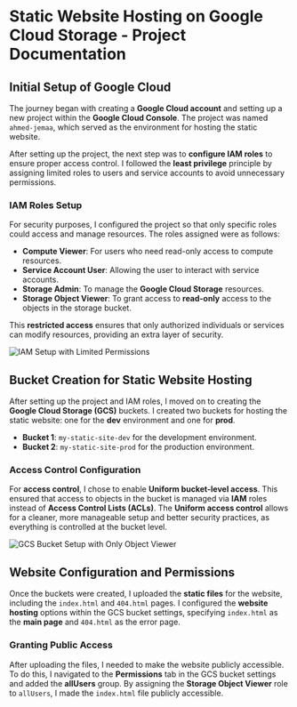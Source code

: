 # Static Website Hosting on Google Cloud Storage - Project Documentation


## Initial Setup of Google Cloud

The journey began with creating a **Google Cloud account** and setting up a new project within the **Google Cloud Console**. The project was named `ahmed-jemaa`, which served as the environment for hosting the static website.

After setting up the project, the next step was to **configure IAM roles** to ensure proper access control. I followed the **least privilege** principle by assigning limited roles to users and service accounts to avoid unnecessary permissions.

### **IAM Roles Setup**

For security purposes, I configured the project so that only specific roles could access and manage resources. The roles assigned were as follows:
- **Compute Viewer**: For users who need read-only access to compute resources.
- **Service Account User**: Allowing the user to interact with service accounts.
- **Storage Admin**: To manage the **Google Cloud Storage** resources.
- **Storage Object Viewer**: To grant access to **read-only** access to the objects in the storage bucket.

This **restricted access** ensures that only authorized individuals or services can modify resources, providing an extra layer of security.

![IAM Setup with Limited Permissions](../../1-setupIAMwithlimitedpermision.png)

## Bucket Creation for Static Website Hosting

After setting up the project and IAM roles, I moved on to creating the **Google Cloud Storage (GCS)** buckets. I created two buckets for hosting the static website: one for the **dev** environment and one for **prod**.

- **Bucket 1**: `my-static-site-dev` for the development environment.
- **Bucket 2**: `my-static-site-prod` for the production environment.

### **Access Control Configuration**

For **access control**, I chose to enable **Uniform bucket-level access**. This ensured that access to objects in the bucket is managed via **IAM** roles instead of **Access Control Lists (ACLs)**. The **Uniform access control** allows for a cleaner, more manageable setup and better security practices, as everything is controlled at the bucket level.


![GCS Bucket Setup with Only Object Viewer](../../2-setupbucketwithonlyobjectviewer.png)

## Website Configuration and Permissions

Once the buckets were created, I uploaded the **static files** for the website, including the `index.html` and `404.html` pages. I configured the **website hosting** options within the GCS bucket settings, specifying `index.html` as the **main page** and `404.html` as the error page.

### **Granting Public Access**

After uploading the files, I needed to make the website publicly accessible. To do this, I navigated to the **Permissions** tab in the GCS bucket settings and added the **allUsers** group. By assigning the **Storage Object Viewer** role to `allUsers`, I made the `index.html` file publicly accessible.


